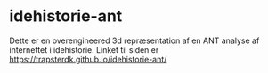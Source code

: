 # idehistorie-ant

Dette er en overengineered 3d repræsentation af en ANT analyse af internettet i idehistorie.
Linket til siden er https://trapsterdk.github.io/idehistorie-ant/
